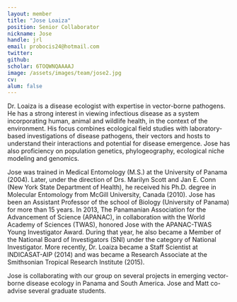 ```yaml
---
layout: member
title: "Jose Loaiza"
position: Senior Collaborator
nickname: Jose
handle: jrl
email: probocis24@hotmail.com
twitter:
github:
scholar: 6TOQWNQAAAAJ
image: /assets/images/team/jose2.jpg
cv:
alum: false
---
```


Dr. Loaiza is a disease ecologist with expertise in vector-borne pathogens. He has a strong interest in viewing infectious disease as a system incorporating human, animal and wildlife health, in the context of the environment. His focus combines ecological field studies with laboratory-based investigations of disease pathogens, their vectors and hosts to understand their interactions and potential for disease emergence. Jose has also proficiency on population genetics, phylogeography, ecological niche modeling and genomics. 

Jose was trained in Medical Entomology (M.S.) at the University of Panama (2004). Later, under the direction of Drs. Marilyn Scott and Jan E. Conn (New York State Department of Health), he received his Ph.D. degree in Molecular Entomology from McGill University, Canada (2010). Jose has been an Assistant Professor of the school of Biology (University of Panama) for more than 15 years. In 2013, The Panamanian Association for the Advancement of Science (APANAC), in collaboration with the World Academy of Sciences (TWAS), honored Jose with the APANAC-TWAS Young Investigator Award. During that year, he also became a Member of the National Board of Investigators (SNI) under the category of National Investigator. More recently, Dr. Loaiza became a Staff Scientist at INDICASAT-AIP (2014) and was became a Research Associate at the Smithsonian Tropical Research Institute (2015).

Jose is collaborating with our group on several projects in emerging vector-borne disease ecology in Panama and South America. Jose and Matt co-advise several graduate students.
